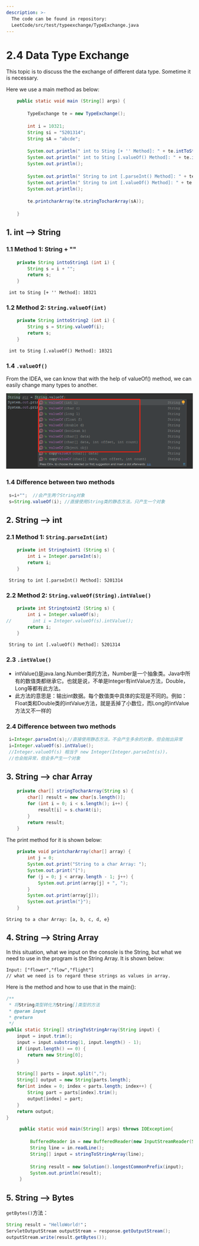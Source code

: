 ```yaml
---
description: >-
  The code can be found in repository:
  LeetCode/src/test/typeexchange/TypeExchange.java
---
```


# 2.4 Data Type Exchange

This topic is to discuss the the exchange of different data type. Sometime it is necessary.

Here we use a main method as below:

```java
    public static void main (String[] args) {

        TypeExchange te = new TypeExchange();

        int i = 10321;
        String si = "5201314";
        String sA = "abcde";

        System.out.println(" int to Sting [+ '' Method]: " + te.intToString1(i));
        System.out.println(" int to Sting [.valueOf() Method]: " + te.intToString2(i));
        System.out.println();

        System.out.println(" String to int [.parseInt() Method]: " + te.StringToint1(si));
        System.out.println(" String to int [.valueOf() Method]: " + te.StringToint2(si));
        System.out.println();

        te.printcharArray(te.stringTocharArray(sA));

    }
```

## 1. int --&gt; String

### 1.1 Method 1: String + ""

```java
    private String inttoString1 (int i) {
        String s = i + "";
        return s;
    }
```

```text
 int to Sting [+ '' Method]: 10321
```

### 1.2 Method 2: `String.valueOf(int)`

```java
    private String inttoString2 (int i) {
        String s = String.valueOf(i);
        return s;
    }
```

```text
 int to Sting [.valueOf() Method]: 10321
```

### 1.4 `.valueOf()`

From the IDEA, we can know that with the help of valueOf\(\) method, we can easily change many types to another.

![](../.gitbook/assets/image%20%2835%29.png)

### 1.4 Difference between two methods

```java
 s=i+"";  //会产生两个String对象
 s=String.valueOf(i); //直接使用String类的静态方法，只产生一个对象
```

## 2. String --&gt; int

### 2.1 Method 1: `String.parseInt(int)`

```java
    private int Stringtoint1 (String s) {
        int i = Integer.parseInt(s);
        return i;
    }
```

```text
 String to int [.parseInt() Method]: 5201314
```

### 2.2 Method 2: `String.valueOf(String).intValue()`

```java
    private int Stringtoint2 (String s) {
        int i = Integer.valueOf(s);
//        int i = Integer.valueOf(s).intValue();
        return i;
    }
```

```text
 String to int [.valueOf() Method]: 5201314
```

### 2.3 `.intValue()`

*  intValue\(\)是java.lang.Number类的方法，Number是一个抽象类。Java中所有的数值类都继承它。也就是说，不单是Integer有intValue方法，Double，Long等都有此方法。
*  此方法的意思是：输出int数据。每个数值类中具体的实现是不同的。例如：  Float类和Double类的intValue方法，就是丢掉了小数位，而Long的intValue方法又不一样的

### 2.4 Difference between two methods

```java
 i=Integer.parseInt(s);//直接使用静态方法，不会产生多余的对象，但会抛出异常
 i=Integer.valueOf(s).intValue();
 //Integer.valueOf(s) 相当于 new Integer(Integer.parseInt(s))，
 //也会抛异常，但会多产生一个对象
```

## 3. String --&gt; char Array

```java
    private char[] stringTocharArray(String s) {
        char[] result = new char[s.length()];
        for (int i = 0; i < s.length(); i++) {
            result[i] = s.charAt(i);
        }
        return result;
    }
```

The print method for it is shown below:

```java
    private void printcharArray(char[] array) {
        int j = 0;
        System.out.print("String to a char Array: ");
        System.out.print("[");
        for (j = 0; j < array.length - 1; j++) {
            System.out.print(array[j] + ", ");
        }
        System.out.print(array[j]);
        System.out.println("}");
    }
```

```text
String to a char Array: [a, b, c, d, e}
```

## 4. String --&gt; String Array

In this situation, what we input on the console is the String, but what we need to use in the program is the String Array. It is shown below:

```text
Input: ["flower","flow","flight"] 
// what we need is to regard these strings as values in array.
```

Here is the method and how to use that in the main\(\):

```java
/**
 * 将String类型转化为String[]类型的方法
 * @param input
 * @return
 */
public static String[] stringToStringArray(String input) {
    input = input.trim();
    input = input.substring(1, input.length() - 1);
    if (input.length() == 0) {
        return new String[0];
    }

    String[] parts = input.split(",");
    String[] output = new String[parts.length];
    for(int index = 0; index < parts.length; index++) {
        String part = parts[index].trim();
        output[index] = part;
    }
    return output;
}
```

```java
     public static void main(String[] args) throws IOException{

         BufferedReader in = new BufferedReader(new InputStreamReader(System.in));
         String line = in.readLine();
         String[] input = stringToStringArray(line);

         String result = new Solution().longestCommonPrefix(input);
         System.out.println(result);
     }
```

## 5. String --&gt; Bytes

`getBytes()`方法：

```java
String result = "HelloWorld!"；
ServletOutputStream outputStream = response.getOutputStream();
outputStream.write(result.getBytes());
```


